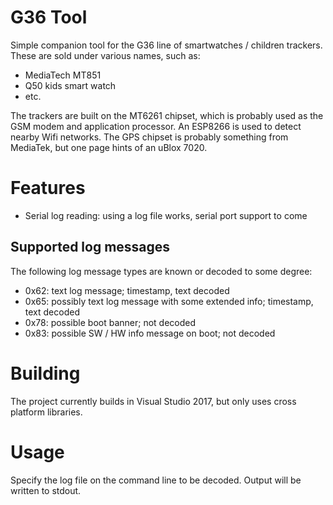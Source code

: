 # G36 Tool

Simple companion tool for the G36 line of smartwatches / children trackers. These are sold under various names, such
as:
* MediaTech MT851
* Q50 kids smart watch
* etc.

The trackers are built on the MT6261 chipset, which is probably used as the GSM modem and application processor. An
ESP8266 is used to detect nearby Wifi networks. The GPS chipset is probably something from MediaTek, but one page hints
of an uBlox 7020.

# Features
* Serial log reading: using a log file works, serial port support to come

## Supported log messages
The following log message types are known or decoded to some degree:
* 0x62: text log message; timestamp, text decoded
* 0x65: possibly text log message with some extended info; timestamp, text decoded
* 0x78: possible boot banner; not decoded
* 0x83: possible SW / HW info message on boot; not decoded

# Building
The project currently builds in Visual Studio 2017, but only uses cross platform libraries.

# Usage
Specify the log file on the command line to be decoded. Output will be written to stdout.
